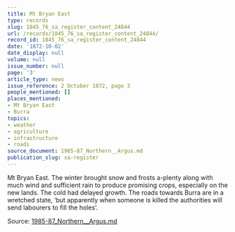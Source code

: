 ```yaml
---
title: Mt Bryan East
type: records
slug: 1845_76_sa_register_content_24844
url: /records/1845_76_sa_register_content_24844/
record_id: 1845_76_sa_register_content_24844
date: '1872-10-02'
date_display: null
volume: null
issue_number: null
page: '3'
article_type: news
issue_reference: 2 October 1872, page 3
people_mentioned: []
places_mentioned:
- Mt Bryan East
- Burra
topics:
- weather
- agriculture
- infrastructure
- roads
source_document: 1985-87_Northern__Argus.md
publication_slug: sa-register
---
```


Mt Bryan East.  The winter brought snow and frosts a-plenty along with much wind and sufficient rain to produce promising crops, especially on the new lands.  The cold had delayed growth.  The roads towards Burra are in a wretched state, ‘but apparently when someone is killed the authorities will send labourers to fill the holes’.

Source: [1985-87_Northern__Argus.md](/downloads/markdown/1985-87_Northern__Argus.md)
